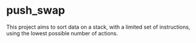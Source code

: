 # push_swap
This project aims to sort data on a stack, with a limited set of instructions, using the lowest possible number of actions.
